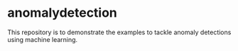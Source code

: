 # anomalydetection
This repository is to demonstrate the examples to tackle anomaly detections using machine learning.

